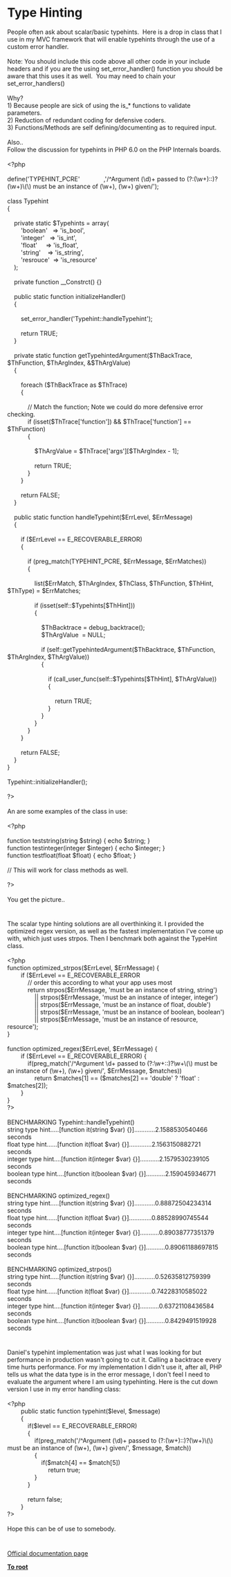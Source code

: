 # Type Hinting




<div class="phpcode"><span class="html">
People often ask about scalar/basic typehints.&#xA0; Here is a drop in class that I use in my MVC framework that will enable typehints through the use of a custom error handler.<br><br>Note: You should include this code above all other code in your include headers and if you are the using set_error_handler() function you should be aware that this uses it as well.&#xA0; You may need to chain your set_error_handlers()<br><br>Why?<br>1) Because people are sick of using the is_* functions to validate parameters.<br>2) Reduction of redundant coding for defensive coders.<br>3) Functions/Methods are self defining/documenting as to required input.<br><br>Also..<br>Follow the discussion for typehints in PHP 6.0 on the PHP Internals boards.<br><br><span class="default">&lt;?php<br><br>define</span><span class="keyword">(</span><span class="string">&apos;TYPEHINT_PCRE&apos;&#xA0; &#xA0; &#xA0; &#xA0; &#xA0; &#xA0; &#xA0; </span><span class="keyword">,</span><span class="string">&apos;/^Argument (\d)+ passed to (?:(\w+)::)?(\w+)\(\) must be an instance of (\w+), (\w+) given/&apos;</span><span class="keyword">);<br><br>class </span><span class="default">Typehint<br></span><span class="keyword">{<br><br>&#xA0; &#xA0; private static </span><span class="default">$Typehints </span><span class="keyword">= array(<br>&#xA0; &#xA0; &#xA0; &#xA0; </span><span class="string">&apos;boolean&apos;&#xA0;&#xA0; </span><span class="keyword">=&gt; </span><span class="string">&apos;is_bool&apos;</span><span class="keyword">,<br>&#xA0; &#xA0; &#xA0; &#xA0; </span><span class="string">&apos;integer&apos;&#xA0;&#xA0; </span><span class="keyword">=&gt; </span><span class="string">&apos;is_int&apos;</span><span class="keyword">,<br>&#xA0; &#xA0; &#xA0; &#xA0; </span><span class="string">&apos;float&apos;&#xA0; &#xA0;&#xA0; </span><span class="keyword">=&gt; </span><span class="string">&apos;is_float&apos;</span><span class="keyword">,<br>&#xA0; &#xA0; &#xA0; &#xA0; </span><span class="string">&apos;string&apos;&#xA0; &#xA0; </span><span class="keyword">=&gt; </span><span class="string">&apos;is_string&apos;</span><span class="keyword">,<br>&#xA0; &#xA0; &#xA0; &#xA0; </span><span class="string">&apos;resrouce&apos;&#xA0; </span><span class="keyword">=&gt; </span><span class="string">&apos;is_resource&apos;<br>&#xA0; &#xA0; </span><span class="keyword">);<br><br>&#xA0; &#xA0; private function </span><span class="default">__Constrct</span><span class="keyword">() {}<br><br>&#xA0; &#xA0; public static function </span><span class="default">initializeHandler</span><span class="keyword">()<br>&#xA0; &#xA0; {<br><br>&#xA0; &#xA0; &#xA0; &#xA0; </span><span class="default">set_error_handler</span><span class="keyword">(</span><span class="string">&apos;Typehint::handleTypehint&apos;</span><span class="keyword">);<br><br>&#xA0; &#xA0; &#xA0; &#xA0; return </span><span class="default">TRUE</span><span class="keyword">;<br>&#xA0; &#xA0; }<br><br>&#xA0; &#xA0; private static function </span><span class="default">getTypehintedArgument</span><span class="keyword">(</span><span class="default">$ThBackTrace</span><span class="keyword">, </span><span class="default">$ThFunction</span><span class="keyword">, </span><span class="default">$ThArgIndex</span><span class="keyword">, &amp;</span><span class="default">$ThArgValue</span><span class="keyword">)<br>&#xA0; &#xA0; {<br><br>&#xA0; &#xA0; &#xA0; &#xA0; foreach (</span><span class="default">$ThBackTrace </span><span class="keyword">as </span><span class="default">$ThTrace</span><span class="keyword">)<br>&#xA0; &#xA0; &#xA0; &#xA0; {<br><br>&#xA0; &#xA0; &#xA0; &#xA0; &#xA0; &#xA0; </span><span class="comment">// Match the function; Note we could do more defensive error checking.<br>&#xA0; &#xA0; &#xA0; &#xA0; &#xA0; &#xA0; </span><span class="keyword">if (isset(</span><span class="default">$ThTrace</span><span class="keyword">[</span><span class="string">&apos;function&apos;</span><span class="keyword">]) &amp;&amp; </span><span class="default">$ThTrace</span><span class="keyword">[</span><span class="string">&apos;function&apos;</span><span class="keyword">] == </span><span class="default">$ThFunction</span><span class="keyword">)<br>&#xA0; &#xA0; &#xA0; &#xA0; &#xA0; &#xA0; {<br><br>&#xA0; &#xA0; &#xA0; &#xA0; &#xA0; &#xA0; &#xA0; &#xA0; </span><span class="default">$ThArgValue </span><span class="keyword">= </span><span class="default">$ThTrace</span><span class="keyword">[</span><span class="string">&apos;args&apos;</span><span class="keyword">][</span><span class="default">$ThArgIndex </span><span class="keyword">- </span><span class="default">1</span><span class="keyword">];<br><br>&#xA0; &#xA0; &#xA0; &#xA0; &#xA0; &#xA0; &#xA0; &#xA0; return </span><span class="default">TRUE</span><span class="keyword">;<br>&#xA0; &#xA0; &#xA0; &#xA0; &#xA0; &#xA0; }<br>&#xA0; &#xA0; &#xA0; &#xA0; }<br><br>&#xA0; &#xA0; &#xA0; &#xA0; return </span><span class="default">FALSE</span><span class="keyword">;<br>&#xA0; &#xA0; }<br><br>&#xA0; &#xA0; public static function </span><span class="default">handleTypehint</span><span class="keyword">(</span><span class="default">$ErrLevel</span><span class="keyword">, </span><span class="default">$ErrMessage</span><span class="keyword">)<br>&#xA0; &#xA0; {<br><br>&#xA0; &#xA0; &#xA0; &#xA0; if (</span><span class="default">$ErrLevel </span><span class="keyword">== </span><span class="default">E_RECOVERABLE_ERROR</span><span class="keyword">)<br>&#xA0; &#xA0; &#xA0; &#xA0; {<br><br>&#xA0; &#xA0; &#xA0; &#xA0; &#xA0; &#xA0; if (</span><span class="default">preg_match</span><span class="keyword">(</span><span class="default">TYPEHINT_PCRE</span><span class="keyword">, </span><span class="default">$ErrMessage</span><span class="keyword">, </span><span class="default">$ErrMatches</span><span class="keyword">))<br>&#xA0; &#xA0; &#xA0; &#xA0; &#xA0; &#xA0; {<br><br>&#xA0; &#xA0; &#xA0; &#xA0; &#xA0; &#xA0; &#xA0; &#xA0; list(</span><span class="default">$ErrMatch</span><span class="keyword">, </span><span class="default">$ThArgIndex</span><span class="keyword">, </span><span class="default">$ThClass</span><span class="keyword">, </span><span class="default">$ThFunction</span><span class="keyword">, </span><span class="default">$ThHint</span><span class="keyword">, </span><span class="default">$ThType</span><span class="keyword">) = </span><span class="default">$ErrMatches</span><span class="keyword">;<br><br>&#xA0; &#xA0; &#xA0; &#xA0; &#xA0; &#xA0; &#xA0; &#xA0; if (isset(</span><span class="default">self</span><span class="keyword">::</span><span class="default">$Typehints</span><span class="keyword">[</span><span class="default">$ThHint</span><span class="keyword">]))<br>&#xA0; &#xA0; &#xA0; &#xA0; &#xA0; &#xA0; &#xA0; &#xA0; {<br><br>&#xA0; &#xA0; &#xA0; &#xA0; &#xA0; &#xA0; &#xA0; &#xA0; &#xA0; &#xA0; </span><span class="default">$ThBacktrace </span><span class="keyword">= </span><span class="default">debug_backtrace</span><span class="keyword">();<br>&#xA0; &#xA0; &#xA0; &#xA0; &#xA0; &#xA0; &#xA0; &#xA0; &#xA0; &#xA0; </span><span class="default">$ThArgValue&#xA0; </span><span class="keyword">= </span><span class="default">NULL</span><span class="keyword">;<br><br>&#xA0; &#xA0; &#xA0; &#xA0; &#xA0; &#xA0; &#xA0; &#xA0; &#xA0; &#xA0; if (</span><span class="default">self</span><span class="keyword">::</span><span class="default">getTypehintedArgument</span><span class="keyword">(</span><span class="default">$ThBacktrace</span><span class="keyword">, </span><span class="default">$ThFunction</span><span class="keyword">, </span><span class="default">$ThArgIndex</span><span class="keyword">, </span><span class="default">$ThArgValue</span><span class="keyword">))<br>&#xA0; &#xA0; &#xA0; &#xA0; &#xA0; &#xA0; &#xA0; &#xA0; &#xA0; &#xA0; {<br><br>&#xA0; &#xA0; &#xA0; &#xA0; &#xA0; &#xA0; &#xA0; &#xA0; &#xA0; &#xA0; &#xA0; &#xA0; if (</span><span class="default">call_user_func</span><span class="keyword">(</span><span class="default">self</span><span class="keyword">::</span><span class="default">$Typehints</span><span class="keyword">[</span><span class="default">$ThHint</span><span class="keyword">], </span><span class="default">$ThArgValue</span><span class="keyword">))<br>&#xA0; &#xA0; &#xA0; &#xA0; &#xA0; &#xA0; &#xA0; &#xA0; &#xA0; &#xA0; &#xA0; &#xA0; {<br><br>&#xA0; &#xA0; &#xA0; &#xA0; &#xA0; &#xA0; &#xA0; &#xA0; &#xA0; &#xA0; &#xA0; &#xA0; &#xA0; &#xA0; return </span><span class="default">TRUE</span><span class="keyword">;<br>&#xA0; &#xA0; &#xA0; &#xA0; &#xA0; &#xA0; &#xA0; &#xA0; &#xA0; &#xA0; &#xA0; &#xA0; }<br>&#xA0; &#xA0; &#xA0; &#xA0; &#xA0; &#xA0; &#xA0; &#xA0; &#xA0; &#xA0; }<br>&#xA0; &#xA0; &#xA0; &#xA0; &#xA0; &#xA0; &#xA0; &#xA0; }<br>&#xA0; &#xA0; &#xA0; &#xA0; &#xA0; &#xA0; }<br>&#xA0; &#xA0; &#xA0; &#xA0; }<br><br>&#xA0; &#xA0; &#xA0; &#xA0; return </span><span class="default">FALSE</span><span class="keyword">;<br>&#xA0; &#xA0; }<br>}<br><br></span><span class="default">Typehint</span><span class="keyword">::</span><span class="default">initializeHandler</span><span class="keyword">();<br><br></span><span class="default">?&gt;<br></span><br>An are some examples of the class in use:<br><br><span class="default">&lt;?php<br><br></span><span class="keyword">function </span><span class="default">teststring</span><span class="keyword">(</span><span class="default">string $string</span><span class="keyword">) { echo </span><span class="default">$string</span><span class="keyword">; }<br>function </span><span class="default">testinteger</span><span class="keyword">(</span><span class="default">integer $integer</span><span class="keyword">) { echo </span><span class="default">$integer</span><span class="keyword">; }<br>function </span><span class="default">testfloat</span><span class="keyword">(</span><span class="default">float $float</span><span class="keyword">) { echo </span><span class="default">$float</span><span class="keyword">; }<br><br></span><span class="comment">// This will work for class methods as well.<br><br></span><span class="default">?&gt;<br></span><br>You get the picture..</span>
</div>
  

#


<div class="phpcode"><span class="html">
The scalar type hinting solutions are all overthinking it. I provided the optimized regex version, as well as the fastest implementation I&apos;ve come up with, which just uses strpos. Then I benchmark both against the TypeHint class.<br><br><span class="default">&lt;?php<br></span><span class="keyword">function </span><span class="default">optimized_strpos</span><span class="keyword">(</span><span class="default">$ErrLevel</span><span class="keyword">, </span><span class="default">$ErrMessage</span><span class="keyword">) {<br>&#xA0; &#xA0; &#xA0; &#xA0; if (</span><span class="default">$ErrLevel </span><span class="keyword">== </span><span class="default">E_RECOVERABLE_ERROR<br>&#xA0; &#xA0; &#xA0; &#xA0; &#xA0; &#xA0; </span><span class="comment">// order this according to what your app uses most<br>&#xA0; &#xA0; &#xA0; &#xA0; &#xA0; &#xA0; </span><span class="keyword">return </span><span class="default">strpos</span><span class="keyword">(</span><span class="default">$ErrMessage</span><span class="keyword">, </span><span class="string">&apos;must be an instance of string, string&apos;</span><span class="keyword">)<br>&#xA0; &#xA0; &#xA0; &#xA0; &#xA0; &#xA0; &#xA0; &#xA0; || </span><span class="default">strpos</span><span class="keyword">(</span><span class="default">$ErrMessage</span><span class="keyword">, </span><span class="string">&apos;must be an instance of integer, integer&apos;</span><span class="keyword">)<br>&#xA0; &#xA0; &#xA0; &#xA0; &#xA0; &#xA0; &#xA0; &#xA0; || </span><span class="default">strpos</span><span class="keyword">(</span><span class="default">$ErrMessage</span><span class="keyword">, </span><span class="string">&apos;must be an instance of float, double&apos;</span><span class="keyword">)<br>&#xA0; &#xA0; &#xA0; &#xA0; &#xA0; &#xA0; &#xA0; &#xA0; || </span><span class="default">strpos</span><span class="keyword">(</span><span class="default">$ErrMessage</span><span class="keyword">, </span><span class="string">&apos;must be an instance of boolean, boolean&apos;</span><span class="keyword">)<br>&#xA0; &#xA0; &#xA0; &#xA0; &#xA0; &#xA0; &#xA0; &#xA0; || </span><span class="default">strpos</span><span class="keyword">(</span><span class="default">$ErrMessage</span><span class="keyword">, </span><span class="string">&apos;must be an instance of resource, resource&apos;</span><span class="keyword">);<br>}<br><br>function </span><span class="default">optimized_regex</span><span class="keyword">(</span><span class="default">$ErrLevel</span><span class="keyword">, </span><span class="default">$ErrMessage</span><span class="keyword">) {<br>&#xA0; &#xA0; &#xA0; &#xA0; if (</span><span class="default">$ErrLevel </span><span class="keyword">== </span><span class="default">E_RECOVERABLE_ERROR</span><span class="keyword">) {<br>&#xA0; &#xA0; &#xA0; &#xA0; &#xA0; &#xA0; if(</span><span class="default">preg_match</span><span class="keyword">(</span><span class="string">&apos;/^Argument \d+ passed to (?:\w+::)?\w+\(\) must be an instance of (\w+), (\w+) given/&apos;</span><span class="keyword">, </span><span class="default">$ErrMessage</span><span class="keyword">, </span><span class="default">$matches</span><span class="keyword">))<br>&#xA0; &#xA0; &#xA0; &#xA0; &#xA0; &#xA0; &#xA0; &#xA0; return </span><span class="default">$matches</span><span class="keyword">[</span><span class="default">1</span><span class="keyword">] == (</span><span class="default">$matches</span><span class="keyword">[</span><span class="default">2</span><span class="keyword">] == </span><span class="string">&apos;double&apos; </span><span class="keyword">? </span><span class="string">&apos;float&apos; </span><span class="keyword">: </span><span class="default">$matches</span><span class="keyword">[</span><span class="default">2</span><span class="keyword">]);<br>&#xA0; &#xA0; &#xA0; &#xA0; }<br>}<br></span><span class="default">?&gt;<br></span><br>BENCHMARKING Typehint::handleTypehint()<br>string type hint.....[function it(string $var) {}]............2.1588530540466 seconds<br>float type hint......[function it(float $var) {}].............2.1563150882721 seconds<br>integer type hint....[function it(integer $var) {}]...........2.1579530239105 seconds<br>boolean type hint....[function it(boolean $var) {}]...........2.1590459346771 seconds<br><br>BENCHMARKING optimized_regex()<br>string type hint.....[function it(string $var) {}]............0.88872504234314 seconds<br>float type hint......[function it(float $var) {}].............0.88528990745544 seconds<br>integer type hint....[function it(integer $var) {}]...........0.89038777351379 seconds<br>boolean type hint....[function it(boolean $var) {}]...........0.89061188697815 seconds<br><br>BENCHMARKING optimized_strpos()<br>string type hint.....[function it(string $var) {}]............0.52635812759399 seconds<br>float type hint......[function it(float $var) {}].............0.74228310585022 seconds<br>integer type hint....[function it(integer $var) {}]...........0.63721108436584 seconds<br>boolean type hint....[function it(boolean $var) {}]...........0.8429491519928 seconds</span>
</div>
  

#


<div class="phpcode"><span class="html">
Daniel&apos;s typehint implementation was just what I was looking for but performance in production wasn&apos;t going to cut it. Calling a backtrace every time hurts performance. For my implementation I didn&apos;t use it, after all, PHP tells us what the data type is in the error message, I don&apos;t feel I need to evaluate the argument where I am using typehinting. Here is the cut down version I use in my error handling class:
<br>
<br><span class="default">&lt;?php
<br>&#xA0; &#xA0; &#xA0; &#xA0; </span><span class="keyword">public static function </span><span class="default">typehint</span><span class="keyword">(</span><span class="default">$level</span><span class="keyword">, </span><span class="default">$message</span><span class="keyword">)
<br>&#xA0; &#xA0; &#xA0; &#xA0; {
<br>&#xA0; &#xA0; &#xA0; &#xA0; &#xA0; &#xA0; if(</span><span class="default">$level </span><span class="keyword">== </span><span class="default">E_RECOVERABLE_ERROR</span><span class="keyword">)
<br>&#xA0; &#xA0; &#xA0; &#xA0; &#xA0; &#xA0; {
<br>&#xA0; &#xA0; &#xA0; &#xA0; &#xA0; &#xA0; &#xA0; &#xA0; if(</span><span class="default">preg_match</span><span class="keyword">(</span><span class="string">&apos;/^Argument (\d)+ passed to (?:(\w+)::)?(\w+)\(\) must be an instance of (\w+), (\w+) given/&apos;</span><span class="keyword">, </span><span class="default">$message</span><span class="keyword">, </span><span class="default">$match</span><span class="keyword">))
<br>&#xA0; &#xA0; &#xA0; &#xA0; &#xA0; &#xA0; &#xA0; &#xA0; {
<br>&#xA0; &#xA0; &#xA0; &#xA0; &#xA0; &#xA0; &#xA0; &#xA0; &#xA0; &#xA0; if(</span><span class="default">$match</span><span class="keyword">[</span><span class="default">4</span><span class="keyword">] == </span><span class="default">$match</span><span class="keyword">[</span><span class="default">5</span><span class="keyword">])
<br>&#xA0; &#xA0; &#xA0; &#xA0; &#xA0; &#xA0; &#xA0; &#xA0; &#xA0; &#xA0; &#xA0; &#xA0; return </span><span class="default">true</span><span class="keyword">;
<br>&#xA0; &#xA0; &#xA0; &#xA0; &#xA0; &#xA0; &#xA0; &#xA0; }
<br>&#xA0; &#xA0; &#xA0; &#xA0; &#xA0; &#xA0; }
<br>&#xA0; &#xA0; &#xA0; &#xA0; &#xA0; &#xA0; 
<br>&#xA0; &#xA0; &#xA0; &#xA0; &#xA0; &#xA0; return </span><span class="default">false</span><span class="keyword">;
<br>&#xA0; &#xA0; &#xA0; &#xA0; }
<br></span><span class="default">?&gt;
<br></span>
<br>Hope this can be of use to somebody.</span>
</div>
  

#

[Official documentation page](https://www.php.net/manual/en/language.oop5.typehinting.php)

**[To root](/README.md)**